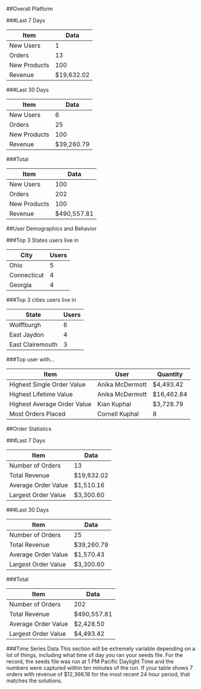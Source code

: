 ##Overall Platform

###Last 7 Days

Item | Data
----|-----
New Users | 1
Orders | 13
New Products | 100
Revenue | $19,632.02

###Last 30 Days

Item | Data
----|-----
New Users | 6
Orders | 25
New Products | 100
Revenue | $39,260.79

###Total

Item | Data
----|-----
New Users | 100
Orders | 202
New Products | 100
Revenue | $490,557.81

##User Demographics and Behavior

###Top 3 States users live in

City | Users
----|-----
Ohio | 5
Connecticut | 4
Georgia | 4

###Top 3 cities users live in

State | Users
----|----
Wolffburgh | 6
East Jaydon | 4
East Clairemouth | 3

###Top user with...

Item | User | Quantity
----|----|----
Highest Single Order Value | Anika McDermott | $4,493.42
Highest Lifetime Value | Anika McDermott | $16,462.84
Highest Average Order Value | Kian Kuphal | $3,728.79
Most Orders Placed | Cornell Kuphal | 8

##Order Statistics

###Last 7 Days

Item | Data
----|-----
Number of Orders | 13
Total Revenue | $19,632.02
Average Order Value | $1,510.16
Largest Order Value | $3,300.60

###Last 30 Days

Item | Data
----|-----
Number of Orders | 25
Total Revenue | $39,260.79
Average Order Value | $1,570.43
Largest Order Value | $3,300.60

###Total

Item | Data
----|-----
Number of Orders | 202
Total Revenue | $490,557.81
Average Order Value | $2,428.50
Largest Order Value | $4,493.42

###Time Series Data
This section will be extremely variable depending on a lot of things, including what time of day you ran your seeds file. For the record, the seeds file was run at 1 PM Pacific Daylight Time and the numbers were captured within ten minutes of the run. If your table shows 7 orders with revenue of $12,366.18 for the most recent 24 hour period, that matches the solutions.